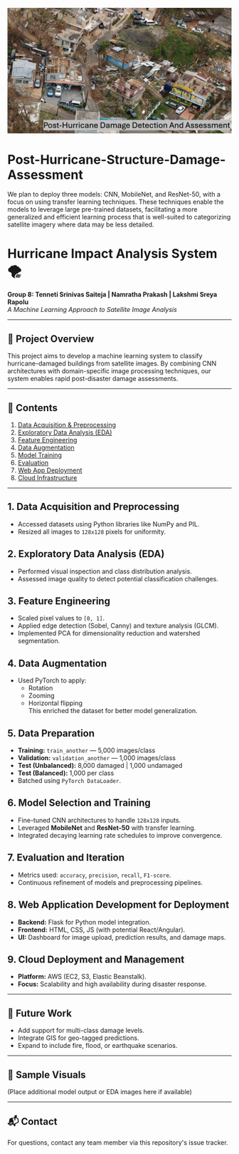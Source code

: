 ![Hurricane Damage](Hurricane_Damage.jpeg)

# Post-Hurricane-Structure-Damage-Assessment
We plan to deploy three models: CNN, MobileNet, and ResNet-50, with a focus on using transfer learning techniques. These techniques enable the models to leverage large pre-trained datasets, facilitating a more generalized and efficient learning process that is well-suited to categorizing satellite imagery where data may be less detailed.

# Hurricane Impact Analysis System 🌪️
**Group 8: Tenneti Srinivas Saiteja | Namratha Prakash | Lakshmi Sreya Rapolu**  
*A Machine Learning Approach to Satellite Image Analysis*

---


## 📌 Project Overview
This project aims to develop a machine learning system to classify hurricane-damaged buildings from satellite images. By combining CNN architectures with domain-specific image processing techniques, our system enables rapid post-disaster damage assessments.

---

## 📂 Contents
1. [Data Acquisition & Preprocessing](#1-data-acquisition-and-preprocessing)
2. [Exploratory Data Analysis (EDA)](#2-exploratory-data-analysis-eda)
3. [Feature Engineering](#3-feature-engineering)
4. [Data Augmentation](#4-data-augmentation)
5. [Model Training](#6-model-selection-and-training)
6. [Evaluation](#7-evaluation-and-iteration)
7. [Web App Deployment](#8-web-application-development-for-deployment)
8. [Cloud Infrastructure](#9-cloud-deployment-and-management)

---

## 1. Data Acquisition and Preprocessing
- Accessed datasets using Python libraries like NumPy and PIL.
- Resized all images to `128x128` pixels for uniformity.

## 2. Exploratory Data Analysis (EDA)
- Performed visual inspection and class distribution analysis.
- Assessed image quality to detect potential classification challenges.

## 3. Feature Engineering
- Scaled pixel values to `[0, 1]`.
- Applied edge detection (Sobel, Canny) and texture analysis (GLCM).
- Implemented PCA for dimensionality reduction and watershed segmentation.

## 4. Data Augmentation
- Used PyTorch to apply:
  - Rotation
  - Zooming
  - Horizontal flipping  
This enriched the dataset for better model generalization.

## 5. Data Preparation
- **Training:** `train_another` — 5,000 images/class  
- **Validation:** `validation_another` — 1,000 images/class  
- **Test (Unbalanced):** 8,000 damaged | 1,000 undamaged  
- **Test (Balanced):** 1,000 per class  
- Batched using `PyTorch DataLoader`.

## 6. Model Selection and Training
- Fine-tuned CNN architectures to handle `128x128` inputs.
- Leveraged **MobileNet** and **ResNet-50** with transfer learning.
- Integrated decaying learning rate schedules to improve convergence.

## 7. Evaluation and Iteration
- Metrics used: `accuracy`, `precision`, `recall`, `F1-score`.
- Continuous refinement of models and preprocessing pipelines.

## 8. Web Application Development for Deployment
- **Backend:** Flask for Python model integration.
- **Frontend:** HTML, CSS, JS (with potential React/Angular).
- **UI:** Dashboard for image upload, prediction results, and damage maps.

## 9. Cloud Deployment and Management
- **Platform:** AWS (EC2, S3, Elastic Beanstalk).
- **Focus:** Scalability and high availability during disaster response.

---

## 🚀 Future Work
- Add support for multi-class damage levels.
- Integrate GIS for geo-tagged predictions.
- Expand to include fire, flood, or earthquake scenarios.

---

## 📸 Sample Visuals
(Place additional model output or EDA images here if available)

---

## 📬 Contact
For questions, contact any team member via this repository's issue tracker.


